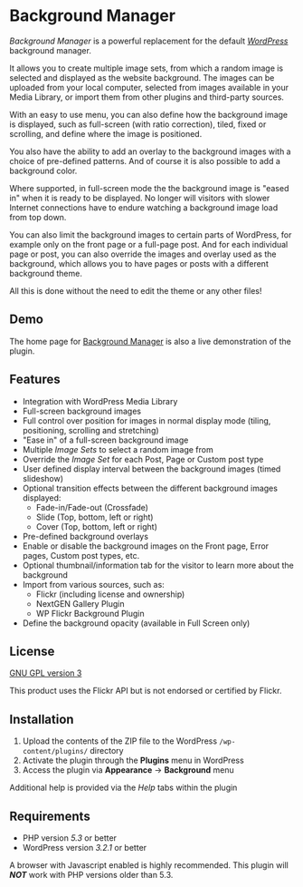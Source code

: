 Background Manager
==================

_Background Manager_ is a powerful replacement for the default _[WordPress](http://wordpress.org)_ background manager. 

It allows you to create multiple image sets, from which a random image is selected and displayed as the website background. The images can be uploaded from your local computer, selected from images available in your Media Library, or import them from other plugins and third-party sources.

With an easy to use menu, you can also define how the background image is displayed, such as full-screen (with ratio correction), tiled, fixed or scrolling, and define where the image is positioned. 

You also have the ability to add an overlay to the background images with a choice of pre-defined patterns. And of course it is also possible to add a background color.

Where supported, in full-screen mode the the background image is "eased in" when it is ready to be displayed. No longer will visitors with slower Internet connections have to endure watching a background image load from top down.

You can also limit the background images to certain parts of WordPress, for example only on the front page or a full-page post. And for each individual page or post, you can also override the images and overlay used as the background, which allows you to have pages or posts with a different background theme.

All this is done without the need to edit the theme or any other files!

Demo
----

The home page for [Background Manager](http://j.mp/bgmwp) is also a live demonstration of the plugin.

Features
--------

* Integration with WordPress Media Library
* Full-screen background images
* Full control over position for images in normal display mode (tiling, positioning, scrolling and stretching)
* "Ease in" of a full-screen background image
* Multiple _Image Sets_ to select a random image from
* Override the _Image Set_ for each Post, Page or Custom post type
* User defined display interval between the background images (timed slideshow)
* Optional transition effects between the different background images displayed:
    * Fade-in/Fade-out (Crossfade)
    * Slide (Top, bottom, left or right)
    * Cover (Top, bottom, left or right)
* Pre-defined background overlays
* Enable or disable the background images on the Front page, Error pages, Custom post types, etc.
* Optional thumbnail/information tab for the visitor to learn more about the background
* Import from various sources, such as:
   * Flickr (including license and ownership)
   * NextGEN Gallery Plugin
   * WP Flickr Background Plugin
* Define the background opacity (available in Full Screen only)

License
-------

[GNU GPL version 3](http://www.gnu.org/licenses/gpl-3.0.txt)

This product uses the Flickr API but is not endorsed or certified by Flickr.

Installation
------------

1. Upload the contents of the ZIP file to the WordPress `/wp-content/plugins/` directory
1. Activate the plugin through the __Plugins__ menu in WordPress
1. Access the plugin via __Appearance__ -> __Background__ menu

Additional help is provided via the _Help_ tabs within the plugin

Requirements
------------

* PHP version _5.3_ or better
* WordPress version _3.2.1_ or better

A browser with Javascript enabled is highly recommended. This plugin will ___NOT___ work
with PHP versions older than 5.3.

